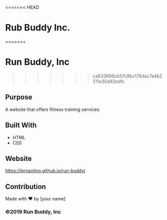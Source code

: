 <<<<<<< HEAD
# Rub Buddy Inc.
=======
# Run Buddy, Inc
>>>>>>> ca633896cb57c9bc174dac7a4b2511e30d42edfc

## Purpose
A website that offers fitness training services. 

## Built With
* HTML
* CSS

## Website
https://lernantino.github.io/run-buddy/

## Contribution
Made with ❤️ by [your name]

### ©️2019 Run Buddy, Inc
